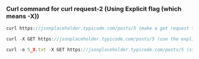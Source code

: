 
### Curl command for curl request-2 (Using Explicit flag (which means -X))
```js
curl https://jsonplaceholder.typicode.com/posts/5 (make a get request to /users endpoint and retrieve the 3rd user)
```
```js
curl -X GET https://jsonplaceholder.typicode.com/posts/5 (use the explicit flag ( which means use -X ))
```
```js
curl -o 5_X.txt -X GET https://jsonplaceholder.typicode.com/posts/5 (store into a file called 5_X.txt)`
```

